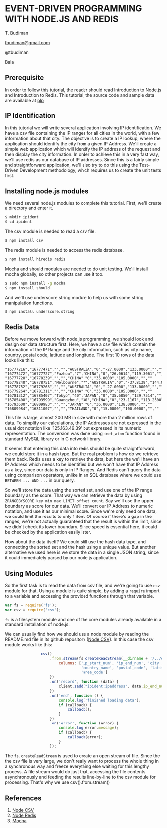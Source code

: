 EVENT-DRIVEN PROGRAMMING WITH NODE.JS AND REDIS
===============================================

T. Budiman

tbudiman@gmail.com

@tbudiman


Bala

Prerequisite
------------

In order to follow this tutorial, the reader should read Introduction to Node.js and Introduction to Redis.
This tutorial, the source code and sample data are available at [plp] 

IP Identification
-----------------

In this tutorial we will write several application involving IP identification. We have a csv file containing the IP ranges for all cities in the world, with a few information about that city. The objective is to create a IP lookup, where the application should identify the city from a given IP Address. We'll create a simple web application which will identify the IP address of the request and then display the city information. In order to achieve this in a very fast way, we'll use redis as our database of IP addresses. Since this is a fairly simple and straightforward application, we'll also try to do this using the Test-Driven Development methodology, which requires us to create the unit tests first.


Installing node.js modules
--------------------------

We need several node.js modules to complete this tutorial. First, we'll create
a directory and enter it.

```sh
$ mkdir ipident
$ cd ipident
```

The csv module is needed to read a csv file.

```sh
$ npm install csv
```

The redis module is needed to access the redis database.
```sh
$ npm install hiredis redis
```

Mocha and should modules are needed to do unit testing. We'll install mocha globally, so other projects can use it too.

```sh
$ sudo npm install -g mocha
$ npm install should
```

And we'll use underscore.string module to help us with some string manipulation functions.

```sh
$ npm install underscore.string
```

Redis Data
----------

Before we move forward with node.js programming, we should look and design our data structure first. Here, we have a csv file which contain the information of the IP Range and the city information, such as city name, country, postal code, latitude and longitude. The first 10 rows of the data looks like this:

```
"16777216","16777471","","","AUSTRALIA","0","-27.0000","133.0000","",""
"16777472","16777727","Fuzhou","7","CHINA","0","26.0614","119.3061","",""
"16777728","16778239","","","CHINA","0","35.0000","105.0000","",""
"16778240","16778751","Melbourne","7","AUSTRALIA","0","-37.8139","144.9634","",""
"16778752","16779263","","","AUSTRALIA","0","-27.0000","133.0000","",""
"16779264","16781311","","","CHINA","0","35.0000","105.0000","",""
"16781312","16785407","Tokyo","40","JAPAN","0","35.6850","139.7514","",""
"16785408","16793599","Guangzhou","30","CHINA","0","23.1167","113.2500","",""
"16793600","16809983","","","JAPAN","0","36.0000","138.0000","",""
"16809984","16811007","","","THAILAND","0","15.0000","100.0000","",""
```

This file is large, almost 200 MB in size with more than 2 million rows of data. To simplify our calculations, the IP Addresses are not expressed in the usual dot notation like '125.163.49.39' but expressed in its numeric representation. The conversion was done using `inet_aton` function found in standard MySQL library or in C network library.

It seems that entering this data into redis should be quite straightforward, we could store it in a hash type. But the real problem is how do we retrieve them back. Redis uses a key to retrieve the data, but here the we'll have an IP Address which needs to be identified but we won't have that IP Address as a key, since our data is only in IP Ranges. And Redis can't query the data using comparison operators, unlike in an SQL database where we could use `BETWEEN ... AND ...` in our query.

So we'll store the data using the sorted set, and use one of the IP range boundary as the score. That way we can retrieve the data by using `ZRANGEBYSCORE key min max LIMIT offset count`. Say we'll use the upper boundary as score for our data. We'll convert our IP Address to numeric notation, and use it as our minimal score. Since we're only need one data, we could limit the results to only 1 item. Of course if there's a gap in the ranges, we're not actually guaranteed that the result is within the limit, since we didn't check its lower boundary. Since speed is essential here, it could be checked by the application easily later.

How about the data itself? We could still use the hash data type, and connecting the sorted set and the hash using a unique value. But another alternative we used here is we store the data in a single JSON string, since it could immediately parsed by our node.js application.

Using Modules
-------------

So the first task is to read the data from csv file, and we're going to use `csv` module for that. Using a module is quite simple, by adding
a `require` import to a variable and accessing the provided functions through that variable.

```javascript
var fs = require('fs');
var csv = require('csv');
```

`fs` is a filesystem module and one of the core modules already available in a standard installation of node.js.

We can usually find how we should use a node module by reading the README.md file in its github repository ([Node CSV]). In this case the csv module works like this: 

```javascript
                csv()
                    .from.stream(fs.createReadStream(__dirname + '/../data/master_ip_address.csv'), {
                        columns: ['ip_start_num', 'ip_end_num', 'city', 'region_name',
                                  'country_name', 'postal_code', 'latitude', 'longitude', 'metro_code',
                                  'area_code']
                    })
                    .on('record', function (data) {
                        client.zadd("ipident:ipaddress", data.ip_end_num, JSON.stringify(data));
                    })
                    .on('end', function () {
                        console.log('finished loading data');
                        if (callback) { 
                            callback();
                        }
                    })
                    .on('error', function (error) {
                        console.log(error.message);
                        if (callback) { 
                            callback(error);
                        }
                    });
```

The `fs.createReadStream` is used to create an open stream of file. Since the the csv file is very large, we don't really want to process the whole thing in a synchronous way and freeze everything else waiting for this lengthy process. A file stream would do just that, accessing the file contents asynchronously and feeding the results line-by-line to the csv module for processing. That's why we use csv().from.stream()


References
----------
 1. [Node CSV]
 2. [Node Redis]
 3. [Mocha]

  [plp]: https://github.com/Webizly/plp/tree/master/ipident/
  [Node CSV]: http://www.adaltas.com/projects/node-csv/
  [Node Redis]: https://github.com/mranney/node_redis
  [mocha]: http://visionmedia.github.io/mocha/
